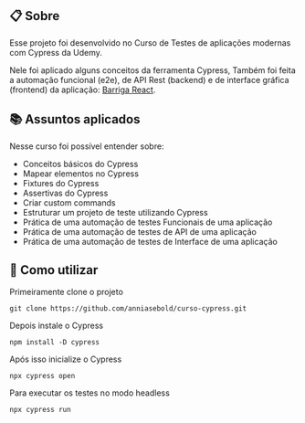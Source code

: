 ## 📋 Sobre
  Esse projeto foi desenvolvido no Curso de Testes de aplicações modernas com Cypress da Udemy.

  Nele foi aplicado alguns conceitos da ferramenta Cypress,
  Também foi feita a automação funcional (e2e), de API Rest (backend) e de interface gráfica (frontend) da aplicação: [Barriga React](http://barrigareact.wcaquino.me/). 

## 📚 Assuntos aplicados

Nesse curso foi possível entender sobre:

- Conceitos básicos do Cypress
- Mapear elementos no Cypress
- Fixtures do Cypress
- Assertivas do Cypress
- Criar custom commands
- Estruturar um projeto de teste utilizando Cypress
- Prática de uma automação de testes Funcionais de uma aplicação
- Prática de uma automação de testes de API de uma aplicação
- Prática de uma automação de testes de Interface de uma aplicação


## 💾 Como utilizar 

Primeiramente clone o projeto
      
    git clone https://github.com/anniasebold/curso-cypress.git

Depois instale o Cypress

    npm install -D cypress

Após isso inicialize o Cypress
    
    npx cypress open

Para executar os testes no modo headless

    npx cypress run